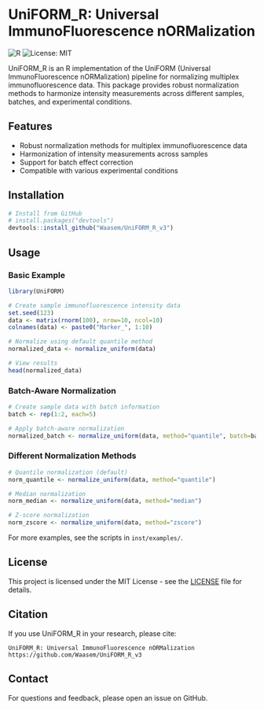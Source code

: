 # UniFORM_R: Universal ImmunoFluorescence nORMalization

![R](https://img.shields.io/badge/R-276DC3?style=flat&logo=r&logoColor=white)
![License: MIT](https://img.shields.io/badge/License-MIT-yellow.svg)

UniFORM_R is an R implementation of the UniFORM (Universal ImmunoFluorescence nORMalization) pipeline for normalizing multiplex immunofluorescence data. This package provides robust normalization methods to harmonize intensity measurements across different samples, batches, and experimental conditions.

## Features

- Robust normalization methods for multiplex immunofluorescence data
- Harmonization of intensity measurements across samples
- Support for batch effect correction
- Compatible with various experimental conditions

## Installation

```r
# Install from GitHub
# install.packages("devtools")
devtools::install_github("Waasem/UniFORM_R_v3")
```

## Usage

### Basic Example

```r
library(UniFORM)

# Create sample immunofluorescence intensity data
set.seed(123)
data <- matrix(rnorm(100), nrow=10, ncol=10)
colnames(data) <- paste0("Marker_", 1:10)

# Normalize using default quantile method
normalized_data <- normalize_uniform(data)

# View results
head(normalized_data)
```

### Batch-Aware Normalization

```r
# Create sample data with batch information
batch <- rep(1:2, each=5)

# Apply batch-aware normalization
normalized_batch <- normalize_uniform(data, method="quantile", batch=batch)
```

### Different Normalization Methods

```r
# Quantile normalization (default)
norm_quantile <- normalize_uniform(data, method="quantile")

# Median normalization
norm_median <- normalize_uniform(data, method="median")

# Z-score normalization
norm_zscore <- normalize_uniform(data, method="zscore")
```

For more examples, see the scripts in `inst/examples/`.

## License

This project is licensed under the MIT License - see the [LICENSE](LICENSE) file for details.

## Citation

If you use UniFORM_R in your research, please cite:

```
UniFORM_R: Universal ImmunoFluorescence nORMalization
https://github.com/Waasem/UniFORM_R_v3
```

## Contact

For questions and feedback, please open an issue on GitHub.